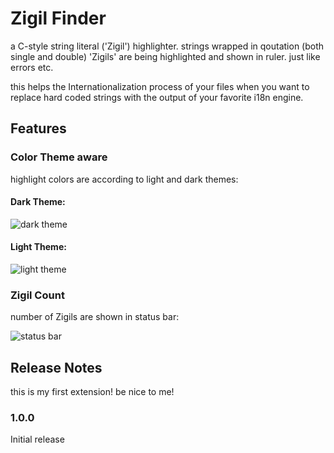 # Zigil Finder

a C-style string literal ('Zigil') highlighter.
strings wrapped in qoutation (both single and double) 'Zigils' are being highlighted and shown in ruler. just like errors etc.

this helps the Internationalization process of your files when you want to replace hard coded strings with the output of your favorite i18n engine.
## Features


### Color Theme aware
highlight colors are according to light and dark themes:

#### Dark Theme:

![dark theme](https://i.imgur.com/iHfmBIi.png)
#### Light Theme:

![light theme](https://i.imgur.com/IElrEcV.png)

### Zigil Count
number of Zigils are shown in status bar:

![status bar](https://i.imgur.com/BUdEiFJ.png)

## Release Notes

this is my first extension! be nice to me!

### 1.0.0

Initial release
